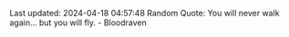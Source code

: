 Last updated: 2024-04-18 04:57:48
Random Quote: You will never walk again... but you will fly.  -  Bloodraven